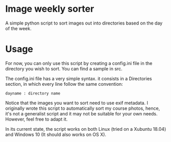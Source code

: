 # Image weekly sorter

A simple python script to sort images out into directories based on the day of the week.

# Usage

For now, you can only use this script by creating a config.ini file in the directory you wish to sort.
You can find a sample in src.

The config.ini file has a very simple syntax. it consists in a Directories section, in which every line follow the same convention:

```
dayname : directory name
```

Notice that the images you want to sort need to use exif metadata. I originally wrote this script to automatically sort
my course photos, hence, it's not a generalist script and it may not be suitable for your own needs. However, feel free to adapt it.

In its current state, the script works on both Linux (tried on a Xubuntu 18.04) and Windows 10 (It should also works on OS X). 
